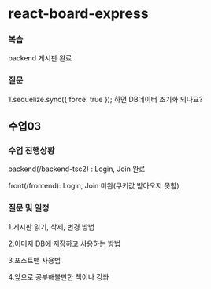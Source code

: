 # react-board-express

### 복습 
backend 게시판 완료


### 질문 

1.sequelize.sync({ force: true }); 하면 DB데이터 초기화 되나요?



## 수업03

### 수업 진행상황

backend(/backend-tsc2) : Login, Join 완료

front(/frontend): Login, Join 미완(쿠키값 받아오지 못함)

### 질문 및 일정

1.게시판 읽기, 삭제, 변경 방법

2.이미지 DB에 저장하고 사용하는 방법

3.포스트맨 사용법

4.앞으로 공부해볼만한 책이나 강좌
